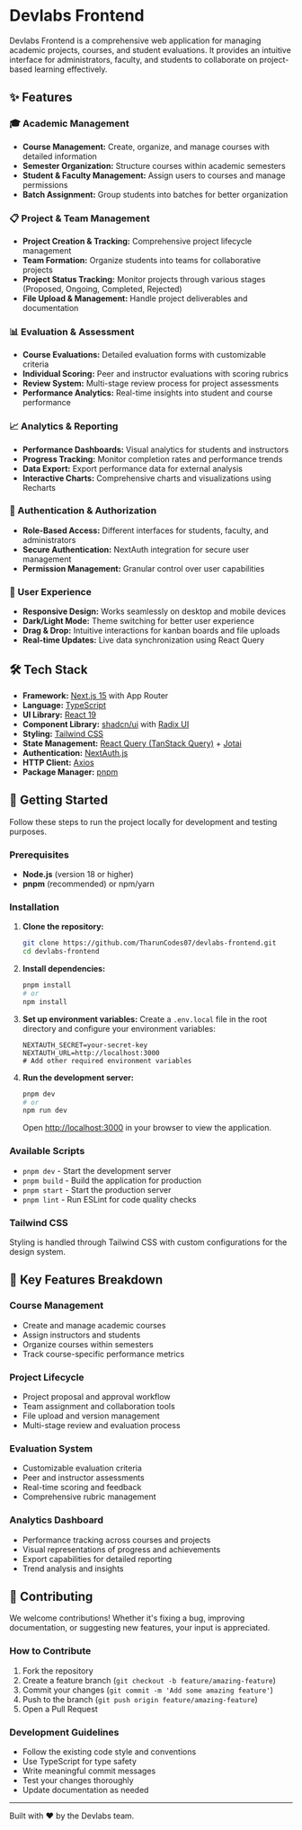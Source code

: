 # Devlabs Frontend

Devlabs Frontend is a comprehensive web application for managing academic projects, courses, and student evaluations. It provides an intuitive interface for administrators, faculty, and students to collaborate on project-based learning effectively.

## ✨ Features

### 🎓 Academic Management

- **Course Management:** Create, organize, and manage courses with detailed information
- **Semester Organization:** Structure courses within academic semesters
- **Student & Faculty Management:** Assign users to courses and manage permissions
- **Batch Assignment:** Group students into batches for better organization

### 📋 Project & Team Management

- **Project Creation & Tracking:** Comprehensive project lifecycle management
- **Team Formation:** Organize students into teams for collaborative projects
- **Project Status Tracking:** Monitor projects through various stages (Proposed, Ongoing, Completed, Rejected)
- **File Upload & Management:** Handle project deliverables and documentation

### 📊 Evaluation & Assessment

- **Course Evaluations:** Detailed evaluation forms with customizable criteria
- **Individual Scoring:** Peer and instructor evaluations with scoring rubrics
- **Review System:** Multi-stage review process for project assessments
- **Performance Analytics:** Real-time insights into student and course performance

### 📈 Analytics & Reporting

- **Performance Dashboards:** Visual analytics for students and instructors
- **Progress Tracking:** Monitor completion rates and performance trends
- **Data Export:** Export performance data for external analysis
- **Interactive Charts:** Comprehensive charts and visualizations using Recharts

### 🔐 Authentication & Authorization

- **Role-Based Access:** Different interfaces for students, faculty, and administrators
- **Secure Authentication:** NextAuth integration for secure user management
- **Permission Management:** Granular control over user capabilities

### 🎨 User Experience

- **Responsive Design:** Works seamlessly on desktop and mobile devices
- **Dark/Light Mode:** Theme switching for better user experience
- **Drag & Drop:** Intuitive interactions for kanban boards and file uploads
- **Real-time Updates:** Live data synchronization using React Query

## 🛠️ Tech Stack

- **Framework:** [Next.js 15](https://nextjs.org/) with App Router
- **Language:** [TypeScript](https://www.typescriptlang.org/)
- **UI Library:** [React 19](https://reactjs.org/)
- **Component Library:** [shadcn/ui](https://ui.shadcn.com/) with [Radix UI](https://www.radix-ui.com/)
- **Styling:** [Tailwind CSS](https://tailwindcss.com/)
- **State Management:** [React Query (TanStack Query)](https://tanstack.com/query/latest) + [Jotai](https://jotai.org/)
- **Authentication:** [NextAuth.js](https://next-auth.js.org/)
- **HTTP Client:** [Axios](https://axios-http.com/)
- **Package Manager:** [pnpm](https://pnpm.io/)

## 🚀 Getting Started

Follow these steps to run the project locally for development and testing purposes.

### Prerequisites

- **Node.js** (version 18 or higher)
- **pnpm** (recommended) or npm/yarn

### Installation

1. **Clone the repository:**

   ```bash
   git clone https://github.com/TharunCodes07/devlabs-frontend.git
   cd devlabs-frontend
   ```

2. **Install dependencies:**

   ```bash
   pnpm install
   # or
   npm install
   ```

3. **Set up environment variables:**
   Create a `.env.local` file in the root directory and configure your environment variables:

   ```env
   NEXTAUTH_SECRET=your-secret-key
   NEXTAUTH_URL=http://localhost:3000
   # Add other required environment variables
   ```

4. **Run the development server:**

   ```bash
   pnpm dev
   # or
   npm run dev
   ```

   Open [http://localhost:3000](http://localhost:3000) in your browser to view the application.

### Available Scripts

- `pnpm dev` - Start the development server
- `pnpm build` - Build the application for production
- `pnpm start` - Start the production server
- `pnpm lint` - Run ESLint for code quality checks

### Tailwind CSS

Styling is handled through Tailwind CSS with custom configurations for the design system.

## 🌟 Key Features Breakdown

### Course Management

- Create and manage academic courses
- Assign instructors and students
- Organize courses within semesters
- Track course-specific performance metrics

### Project Lifecycle

- Project proposal and approval workflow
- Team assignment and collaboration tools
- File upload and version management
- Multi-stage review and evaluation process

### Evaluation System

- Customizable evaluation criteria
- Peer and instructor assessments
- Real-time scoring and feedback
- Comprehensive rubric management

### Analytics Dashboard

- Performance tracking across courses and projects
- Visual representations of progress and achievements
- Export capabilities for detailed reporting
- Trend analysis and insights

## 🤝 Contributing

We welcome contributions! Whether it's fixing a bug, improving documentation, or suggesting new features, your input is appreciated.

### How to Contribute

1. Fork the repository
2. Create a feature branch (`git checkout -b feature/amazing-feature`)
3. Commit your changes (`git commit -m 'Add some amazing feature'`)
4. Push to the branch (`git push origin feature/amazing-feature`)
5. Open a Pull Request

### Development Guidelines

- Follow the existing code style and conventions
- Use TypeScript for type safety
- Write meaningful commit messages
- Test your changes thoroughly
- Update documentation as needed

---

Built with ❤️ by the Devlabs team.
